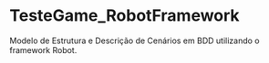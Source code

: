 # TesteGame_RobotFramework
Modelo de Estrutura e Descrição de Cenários em BDD utilizando o framework Robot.
